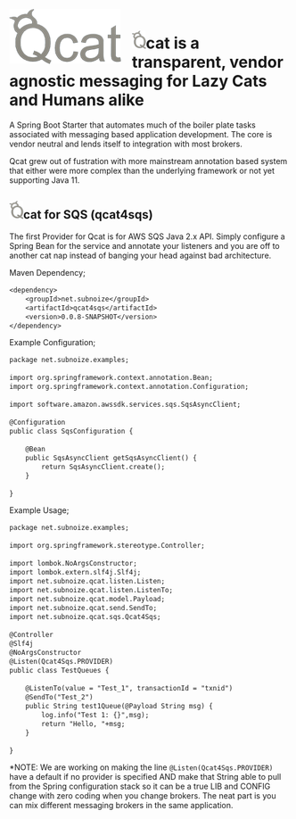 <div style="text-align:center;float:left; margin-right: 20px;"><img src="q/q-200.png" alt="Qcat is fat and lazy like me"/></div>

# <img src="q/Q-logo-32.png" alt="Qcat is fat and lazy like me" />cat is a transparent, vendor agnostic messaging for Lazy Cats and Humans alike


A Spring Boot Starter that automates much of the boiler plate tasks associated with messaging based application development. The core is vendor neutral and lends itself to integration with most brokers.

Qcat grew out of fustration with more mainstream annotation based system that either were more complex than the underlying framework or not yet supporting Java 11.

## <img src="q/Q-logo-32.png" alt="Qcat is fat and lazy like me" />cat for SQS (qcat4sqs)

The first Provider for Qcat is for AWS SQS Java 2.x API. Simply configure a Spring Bean for the service and annotate your listeners and you are off to another cat nap instead of banging your head against bad architecture.

Maven Dependency;
```
<dependency>
	<groupId>net.subnoize</groupId>
	<artifactId>qcat4sqs</artifactId>
	<version>0.0.8-SNAPSHOT</version>
</dependency>
```

Example Configuration;
```
package net.subnoize.examples;

import org.springframework.context.annotation.Bean;
import org.springframework.context.annotation.Configuration;

import software.amazon.awssdk.services.sqs.SqsAsyncClient;

@Configuration
public class SqsConfiguration {
	
	@Bean
	public SqsAsyncClient getSqsAsyncClient() {
		return SqsAsyncClient.create();
	}
	
}
```

Example Usage;
```
package net.subnoize.examples;

import org.springframework.stereotype.Controller;

import lombok.NoArgsConstructor;
import lombok.extern.slf4j.Slf4j;
import net.subnoize.qcat.listen.Listen;
import net.subnoize.qcat.listen.ListenTo;
import net.subnoize.qcat.model.Payload;
import net.subnoize.qcat.send.SendTo;
import net.subnoize.qcat.sqs.Qcat4Sqs;

@Controller
@Slf4j
@NoArgsConstructor
@Listen(Qcat4Sqs.PROVIDER)
public class TestQueues {
	
	@ListenTo(value = "Test_1", transactionId = "txnid")
	@SendTo("Test_2")
	public String test1Queue(@Payload String msg) {
		log.info("Test 1: {}",msg);
		return "Hello, "+msg;
	}
	
}

```

*NOTE: We are working on making the line `@Listen(Qcat4Sqs.PROVIDER)` have a default if no provider is specified AND make that String able to pull from the Spring configuration stack so it can be a true LIB and CONFIG change with zero coding when you change brokers. The neat part is you can mix different messaging brokers in the same application.
